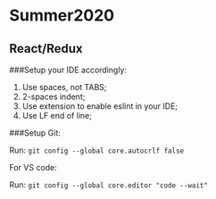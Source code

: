 # Summer2020
## React/Redux

###Setup your IDE accordingly:

1. Use spaces, not TABS;
2. 2-spaces indent;
3. Use extension to enable eslint in your IDE;
4. Use LF end of line;

###Setup Git:

Run: `git config --global core.autocrlf false`

For VS code:

Run: `git config --global core.editor "code --wait"`
